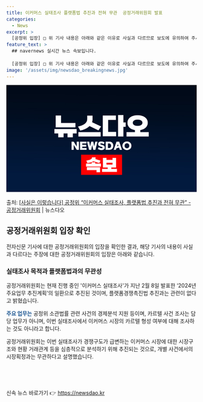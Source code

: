 ```yaml
---
title: 이커머스 실태조사 플랫폼법 추진과 전혀 무관  공정거래위원회 발표
categories:
  - News
excerpt: >
  [공정위 입장] □ 위 기사 내용은 아래와 같은 이유로 사실과 다르므로 보도에 유의하여 주시기 바랍니다. ㅇ…
feature_text: >
  ## navernews 실시간 뉴스 속보입니다.

  [공정위 입장] □ 위 기사 내용은 아래와 같은 이유로 사실과 다르므로 보도에 유의하여 주시기 바랍니다. ㅇ…
image: '/assets/img/newsdao_breakingnews.jpg'
---
```


![뉴스다오 속보](/assets/img/newsdao_breakingnews.jpg)

<p>출처: <a href="https://newsdao.kr/3507" rel="dofollow">[사실은 이렇습니다] 공정위 “이커머스 실태조사, 플랫폼법 추진과 전혀 무관” - 공정거래위원회</a> | 뉴스다오</p>

<h2 data-ke-size="size26">공정거래위원회 입장 확인</h2>
전자신문 기사에 대한 공정거래위원회의 입장을 확인한 결과, 해당 기사의 내용이 사실과 다르다는 주장에 대한 공정거래위원회의 입장은 아래와 같습니다.

<h3>실태조사 목적과 플랫폼법과의 무관성</h3>
<p data-ke-size="size16">공정거래위원회는 현재 진행 중인 '이커머스 실태조사'가 지난 2월 8일 발표한 ‘2024년 주요업무 추진계획’의 일환으로 추진된 것이며, 플랫폼경쟁촉진법 추진과는 관련이 없다고 밝혔습니다.</p>
<p data-ke-size="size16"><b><span style="color: #1a5490;">주요 업무는</span></b> 공정위 소관법률 관련 사건의 경제분석 지원 등이며, 카르텔 사건 조사는 담당 업무가 아니며, 이번 실태조사에서 이커머스 시장의 카르텔 형성 여부에 대해 조사하는 것도 아니라고 합니다.</p>
<p data-ke-size="size16">공정거래위원회는 이번 실태조사가 경쟁구도가 급변하는 이커머스 시장에 대한 시장구조와 현황 거래관계 등을 심층적으로 분석하기 위해 추진되는 것으로, 개별 사건에서의 시장획정과는 무관하다고 설명했습니다.</p>

<p data-ke-size="size16">&nbsp;</p>
<p data-ke-size="size16">&nbsp;</p> 

신속 뉴스 바로가기 👉 <a href="https://newsdao.kr" rel="dofollow">https://newsdao.kr</a>


